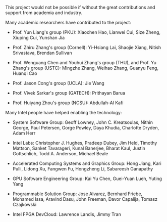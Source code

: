 This project would not be possible if without the great contributions and support from academia and industry.

Many academic researchers have contributed to the project:

+ Prof. Yun Liang's group (PKU): Xiaochen Hao, Lianwei Cui, Size Zheng, Xiuping Cui, Yunshan Jia

+ Prof. Zhiru Zhang's group (Cornell): Yi-Hsiang Lai, Shaojie Xiang, Nitish Srivastava, Brendan Sullivan

+ Prof. Wenguang Chen and Youhui Zhang's group (THU), and Prof. Yu Zhang's group (USTC): Mingzhe Zhang, Weihao Zhang, Guanyu Feng, Huanqi Cao

+ Prof. Jason Cong's group (UCLA): Jie Wang

+ Prof. Vivek Sarkar's group (GATECH): Prithayan Barua

+ Prof. Huiyang Zhou's group (NCSU): Abdullah-Al Kafi


Many Intel people have helped enabling the technology:

+ System Software Group: Geoff Lowney, John C. Kreatsoulas, Nithin George, Paul Petersen, Gorge Powley, Daya Khudia, Charlotte Dryden, Adam Herr

+ Intel Labs: Christopher J. Hughes, Pradeep Dubey, Jim Held, Timothy Mattson, Sanket Tavarageri,  Kunal Banerjee, Bharat Kaul, Justin Gottschlich, Todd A. Anderson, Michael Beale

+ Accelerated Computing Systems and Graphics Group: Hong Jiang, Kari Pulli, Lidong Xu, Fangwen Fu, Hongzheng Li, Sabareesh Ganapathy

+ GPU Software Engineering Group: Kai Yu Chen, Guei-Yuan Lueh, Yuting Yang

+ Programmable Solution Group: Jose Alvarez, Bernhard Friebe, Mohamed Issa, Aravind Dasu, John Freeman, Davor Capalija, Tomasz Czajkowski

+ Intel FPGA DevCloud: Lawrence Landis, Jimmy Tran